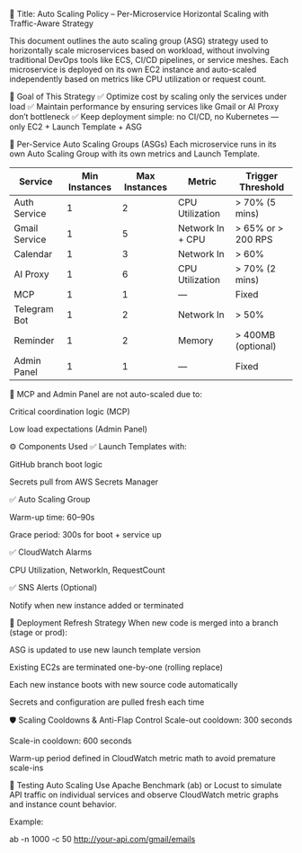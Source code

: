 📘 Title: Auto Scaling Policy – Per-Microservice Horizontal Scaling with Traffic-Aware Strategy

This document outlines the auto scaling group (ASG) strategy used to horizontally scale microservices based on workload, without involving traditional DevOps tools like ECS, CI/CD pipelines, or service meshes. Each microservice is deployed on its own EC2 instance and auto-scaled independently based on metrics like CPU utilization or request count.

🎯 Goal of This Strategy
✅ Optimize cost by scaling only the services under load
✅ Maintain performance by ensuring services like Gmail or AI Proxy don’t bottleneck
✅ Keep deployment simple: no CI/CD, no Kubernetes — only EC2 + Launch Template + ASG

🧩 Per-Service Auto Scaling Groups (ASGs)
Each microservice runs in its own Auto Scaling Group with its own metrics and Launch Template.

| Service       | Min Instances | Max Instances | Metric           | Trigger Threshold  |
| ------------- | ------------- | ------------- | ---------------- | ------------------ |
| Auth Service  | 1             | 2             | CPU Utilization  | > 70% (5 mins)     |
| Gmail Service | 1             | 5             | Network In + CPU | > 65% or > 200 RPS |
| Calendar      | 1             | 3             | Network In       | > 60%              |
| AI Proxy      | 1             | 6             | CPU Utilization  | > 70% (2 mins)     |
| MCP           | 1             | 1             | —                | Fixed              |
| Telegram Bot  | 1             | 2             | Network In       | > 50%              |
| Reminder      | 1             | 2             | Memory           | > 400MB (optional) |
| Admin Panel   | 1             | 1             | —                | Fixed              |


🛑 MCP and Admin Panel are not auto-scaled due to:

Critical coordination logic (MCP)

Low load expectations (Admin Panel)

⚙️ Components Used
✅ Launch Templates with:

GitHub branch boot logic

Secrets pull from AWS Secrets Manager

✅ Auto Scaling Group

Warm-up time: 60–90s

Grace period: 300s for boot + service up

✅ CloudWatch Alarms

CPU Utilization, NetworkIn, RequestCount

✅ SNS Alerts (Optional)

Notify when new instance added or terminated

🔁 Deployment Refresh Strategy
When new code is merged into a branch (stage or prod):

ASG is updated to use new launch template version

Existing EC2s are terminated one-by-one (rolling replace)

Each new instance boots with new source code automatically

Secrets and configuration are pulled fresh each time

🛡️ Scaling Cooldowns & Anti-Flap Control
Scale-out cooldown: 300 seconds

Scale-in cooldown: 600 seconds

Warm-up period defined in CloudWatch metric math to avoid premature scale-ins

🧪 Testing Auto Scaling
Use Apache Benchmark (ab) or Locust to simulate API traffic on individual services and observe CloudWatch metric graphs and instance count behavior.

Example:

ab -n 1000 -c 50 http://your-api.com/gmail/emails
